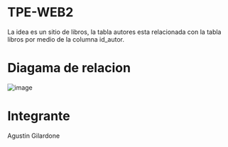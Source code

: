 # TPE-WEB2
La idea es un sitio de libros, la tabla autores esta relacionada con la tabla libros por medio de la columna id_autor.
# Diagama de relacion
![image](https://github.com/user-attachments/assets/d8f6444b-8988-4c0d-98c8-ee211be1275f)
# Integrante
Agustin Gilardone
